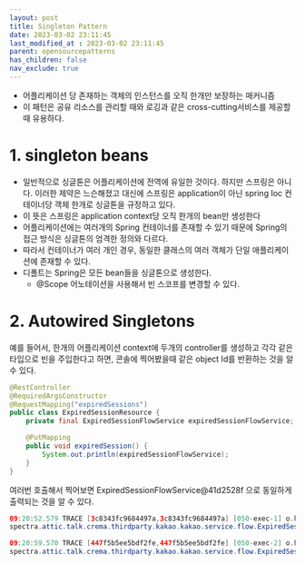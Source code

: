```yaml
---
layout: post
title: Singleton Pattern
date: 2023-03-02 23:11:45
last_modified_at : 2023-03-02 23:11:45
parent: opensourcepatterns
has_children: false
nav_exclude: true
---
```


- 어플리케이션 당 존재하는 객체의 인스턴스를 오직 한개만 보장하는 매커니즘
- 이 패턴은 공유 리소스를 관리할 때와 로깅과 같은 cross-cutting서비스를 제공할 때 유용하다.

# 1. singleton beans

- 일반적으로 싱글톤은 어플리케이션에 전역에 유일한 것이다. 하지만 스프링은 아니다. 이러한 제약은 느슨해졌고 대신에 스프링은 application이 아닌 spring Ioc 컨테이너당 객체 한개로 싱글톤을 규정하고 있다.
- 이 뜻은 스프링은 application context당 오직 한개의 bean만 생성한다
- 어플리케이션에는 여러개의 Spring 컨테이너를 존재할 수 있기 때문에 Spring의 접근 방식은 싱글톤의 엄격한 정의와 다르다.
- 따라서 컨테이너가 여러 개인 경우, 동일한 클래스의 여러 객체가 단일 애플리케이션에 존재할 수 있다.
- 디폴트는 Spring은 모든 bean들을 싱글톤으로 생성한다.
    - @Scope 어노테이션을 사용해서 빈 스코프를 변경할 수 있다.

# 2. Autowired Singletons

예를 들어서, 한개의 어플리케이션 context에 두개의 controller를 생성하고 각각 같은 타입으로 빈을 주입한다고 하면, 콘솔에 찍어봤을때 같은 object Id를 반환하는 것을 알 수 있다.

```java
@RestController
@RequiredArgsConstructor
@RequestMapping("expiredSessions")
public class ExpiredSessionResource {
    private final ExpiredSessionFlowService expiredSessionFlowService;

    @PutMapping
    public void expiredSession() {
        System.out.println(expiredSessionFlowService);
    }
}
```

여러번 호출해서 찍어보면 ExpiredSessionFlowService@41d2528f 으로 동일하게 출력되는 것을 알 수 있다.

```java
09:20:52.579 TRACE [3c8343fc9684497a,3c8343fc9684497a] [050-exec-1] o.h.type.descriptor.sql.BasicBinder     : 64 bind            binding parameter [1] as [BIGINT] - [1675210852345]
spectra.attic.talk.crema.thirdparty.kakao.kakao.service.flow.ExpiredSessionFlowService@41d2528f

09:20:59.570 TRACE [447f5b5ee5bdf2fe,447f5b5ee5bdf2fe] [050-exec-2] o.h.type.descriptor.sql.BasicBinder     : 64 bind            binding parameter [1] as [BIGINT] - [1675210859549]
spectra.attic.talk.crema.thirdparty.kakao.kakao.service.flow.ExpiredSessionFlowService@41d2528f
```